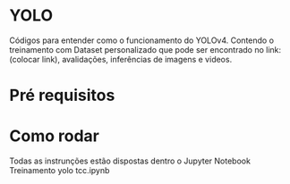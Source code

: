 # YOLO
Códigos para entender como o funcionamento do YOLOv4. Contendo o treinamento com Dataset personalizado que pode ser encontrado no link: (colocar link), avalidações, inferências de imagens e videos.

# Pré requisitos

# Como rodar
Todas as instrunções estão dispostas dentro o Jupyter Notebook Treinamento yolo tcc.ipynb
